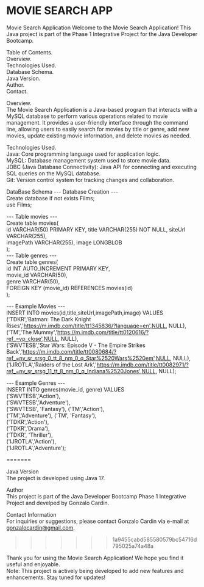 # MOVIE SEARCH APP

Movie Search Application
Welcome to the Movie Search Application! This Java project is part of the Phase 1 Integrative Project for the Java Developer Bootcamp.

Table of Contents.        
Overview.        
Technologies Used.        
Database Schema.        
Java Version.        
Author.        
Contact.        

Overview.        
The Movie Search Application is a Java-based program that interacts with a MySQL database to perform various operations related to movie management. It provides a user-friendly interface through the command line, allowing users to easily search for movies by title or genre, add new movies, update existing movie information, and delete movies as needed.        

Technologies Used.        
Java: Core programming language used for application logic.        
MySQL: Database management system used to store movie data.        
JDBC (Java Database Connectivity): Java API for connecting and executing SQL queries on the MySQL database.        
Git: Version control system for tracking changes and collaboration.        

DataBase Schema	
	--- Database Creation ---	
Create database if not exists Films;	
use Films;	

--- Table movies ---		
Create table movies(	
	id VARCHAR(50) PRIMARY KEY,	
 	title VARCHAR(255) NOT NULL,
	siteUrl VARCHAR(255),	
	imagePath VARCHAR(255),	
    	image LONGBLOB	
);	
--- Table genres ---	
Create table genres(	
	id INT AUTO_INCREMENT PRIMARY KEY,	
    	movie_id VARCHAR(50),	
    	genre VARCHAR(50),	
    	FOREIGN KEY (movie_id) REFERENCES movies(id)	
);	
	
--- Example Movies ---	
INSERT INTO movies(id,title,siteUrl,imagePath,image) VALUES	
('TDKR','Batman: The Dark Knight Rises','https://m.imdb.com/title/tt1345836/?language=en',NULL, NULL),	
('TM','The Mummy','https://m.imdb.com/title/tt0120616/?ref_=vp_close',NULL, NULL),	
('SWVTESB','Star Wars: Episode V - The Empire Strikes Back','https://m.imdb.com/title/tt0080684/?ref_=nv_sr_srsg_0_tt_8_nm_0_q_Star%2520Wars%2520em',NULL, NULL),	
('IJROTLA','Raiders of the Lost Ark','https://m.imdb.com/title/tt0082971/?ref_=nv_sr_srsg_11_tt_8_nm_0_q_Indiana%2520Jones',NULL, NULL);	
	
--- Example Genres ---	
INSERT INTO genres(movie_id, genre) VALUES	
('SWVTESB','Action'),	
('SWVTESB','Adventure'),	
('SWVTESB', 'Fantasy'),	
('TM','Action'),	
('TM','Adventure'),	
('TM', 'Fantasy'),	
('TDKR','Action'),	
('TDKR','Drama'),	
('TDKR', 'Thriller'),	
('IJROTLA','Action'),	
('IJROTLA','Adventure');	


=======

Java Version        
The project is developed using Java 17.        

Author        
This project is part of the Java Developer Bootcamp Phase 1 Integrative Project and develped by Gonzalo Cardin.        
        
Contact Information        
For inquiries or suggestions, please contact Gonzalo Cardin via e-mail at gonzalocardin@gmail.com.         
>>>>>>> 1a9455cabd585580579bc54716d795025a74a48a

Thank you for using the Movie Search Application! We hope you find it useful and enjoyable.        
Note: This project is actively being developed to add new features and enhancements. Stay tuned for updates!        
